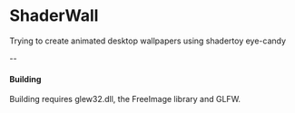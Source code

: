 # ShaderWall
Trying to create animated desktop wallpapers using shadertoy eye-candy

--
#### Building

Building requires glew32.dll, the FreeImage library and GLFW.
